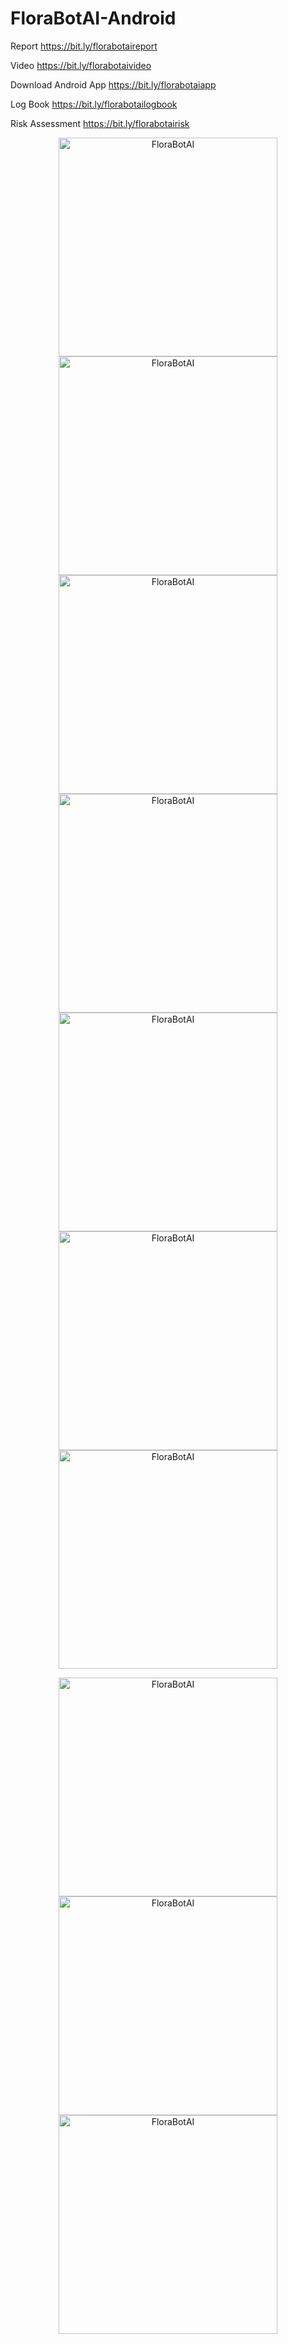 # FloraBotAI-Android

Report
https://bit.ly/florabotaireport

Video
https://bit.ly/florabotaivideo

Download Android App
https://bit.ly/florabotaiapp

Log Book
https://bit.ly/florabotailogbook

Risk Assessment
https://bit.ly/florabotairisk

<p align="center">
  <img src="./Image/FloraBotAI-App-1.PNG" width="350" title="FloraBotAI" alt="FloraBotAI">
  <img src="./Image/FloraBotAI-App-2.PNG" width="350" title="FloraBotAI" alt="FloraBotAI">
  <img src="./Image/FloraBotAI-App-3.PNG" width="350" title="FloraBotAI" alt="FloraBotAI">
  <img src="./Image/FloraBotAI-App-4.PNG" width="350" title="FloraBotAI" alt="FloraBotAI">
  <img src="./Image/FloraBotAI-App-5.PNG" width="350" title="FloraBotAI" alt="FloraBotAI">
  <img src="./Image/FloraBotAI-App-6.PNG" width="350" title="FloraBotAI" alt="FloraBotAI">
  <img src="./Image/FloraBotAI-App-7.PNG" width="350" title="FloraBotAI" alt="FloraBotAI">
</p>


<p align="center">
  <img src="./Image/FloraBotAI-1.jpg" width="350" title="FloraBotAI" alt="FloraBotAI">
  <img src="./Image/FloraBotAI-2.jpg" width="350" title="FloraBotAI" alt="FloraBotAI">
  <img src="./Image/FloraBotAI-3.jpg" width="350" title="FloraBotAI" alt="FloraBotAI">
</p>
